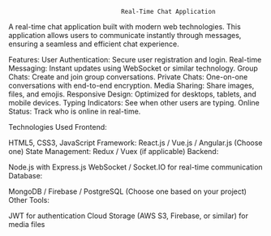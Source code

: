                                    Real-Time Chat Application

A real-time chat application built with modern web technologies. This application allows users to communicate instantly through messages, ensuring a seamless and efficient chat experience.

Features:
User Authentication: Secure user registration and login.
Real-time Messaging: Instant updates using WebSocket or similar technology.
Group Chats: Create and join group conversations.
Private Chats: One-on-one conversations with end-to-end encryption.
Media Sharing: Share images, files, and emojis.
Responsive Design: Optimized for desktops, tablets, and mobile devices.
Typing Indicators: See when other users are typing.
Online Status: Track who is online in real-time.

Technologies Used
Frontend:

HTML5, CSS3, JavaScript
Framework: React.js / Vue.js / Angular.js (Choose one)
State Management: Redux / Vuex (if applicable)
Backend:

Node.js with Express.js
WebSocket / Socket.IO for real-time communication
Database:

MongoDB / Firebase / PostgreSQL (Choose one based on your project)
Other Tools:

JWT for authentication
Cloud Storage (AWS S3, Firebase, or similar) for media files

